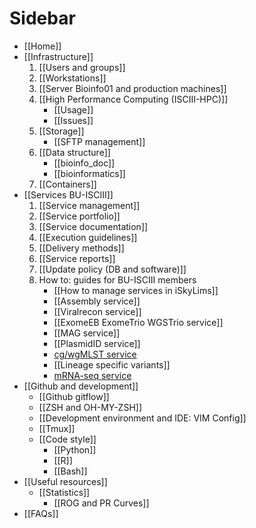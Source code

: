 # Sidebar

- [[Home]]
- [[Infrastructure]]
   1. [[Users and groups]]
   2. [[Workstations]]
   3. [[Server Bioinfo01 and production machines]]
   4. [[High Performance Computing (ISCIII-HPC)]]
      - [[Usage]]
      - [[Issues]]
   5. [[Storage]]
      - [[SFTP management]]
   6. [[Data structure]]
      - [[bioinfo_doc]]
      - [[bioinformatics]]
   7. [[Containers]]
- [[Services BU-ISCIII]]
   1. [[Service management]]
   2. [[Service portfolio]]
   3. [[Service documentation]]
   4. [[Execution guidelines]]
   5. [[Delivery methods]]
   6. [[Service reports]]
   7. [[Update policy (DB and software)]]
   8. How to: guides for BU-ISCIII members
      - [[How to manage services in iSkyLims]]
      - [[Assembly service]]
      - [[Viralrecon service]]
      - [[ExomeEB ExomeTrio WGSTrio service]]
      - [[MAG service]]
      - [[PlasmidID service]]
      - [cg/wgMLST service](#cgMLST-wgMLST-service)
      - [[Lineage specific variants]]
      - [mRNA-seq service](./mRNAseq-service.md)
- [[Github and development]]
  - [[Github gitflow]]
  - [[ZSH and OH-MY-ZSH]]
  - [[Development environment and IDE: VIM Config]]
  - [[Tmux]]
  - [[Code style]]
    - [[Python]]
    - [[R]]
    - [[Bash]]
- [[Useful resources]]
  - [[Statistics]]
    - [[ROG and PR Curves]]
- [[FAQs]]
